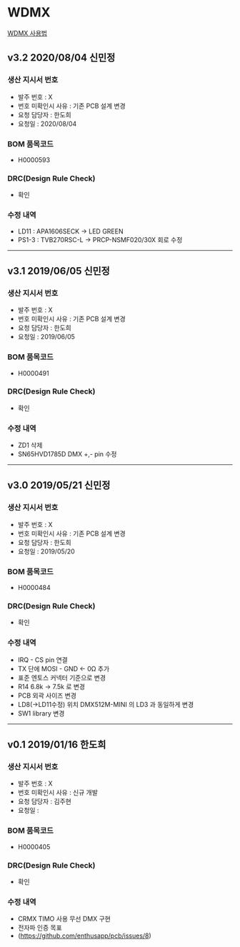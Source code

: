 # WDMX

[WDMX 사용법](WDMX-MANUAL.md)

## v3.2 2020/08/04 신민정

### 생산 지시서 번호
* 발주 번호 : X
* 번호 미확인시 사유 : 기존 PCB 설계 변경
* 요청 담당자 : 한도희
* 요청일 : 2020/08/04

###  BOM 품목코드
* H0000593

### DRC(Design Rule Check)
* 확인

### 수정 내역
* LD11 : APA1606SECK -> LED GREEN
* PS1-3 : TVB270RSC-L -> PRCP-NSMF020/30X 회로 수정

----------

## v3.1 2019/06/05 신민정

### 생산 지시서 번호
* 발주 번호 : X
* 번호 미확인시 사유 : 기존 PCB 설계 변경
* 요청 담당자 : 한도희
* 요청일 : 2019/06/05

###  BOM 품목코드
* H0000491

### DRC(Design Rule Check)
* 확인

### 수정 내역
* ZD1 삭제
* SN65HVD1785D DMX +,- pin 수정

----------

## v3.0 2019/05/21 신민정

### 생산 지시서 번호
* 발주 번호 : X
* 번호 미확인시 사유 : 기존 PCB 설계 변경
* 요청 담당자 : 한도희
* 요청일 : 2019/05/20

###  BOM 품목코드
* H0000484

### DRC(Design Rule Check)
* 확인

### 수정 내역
* IRQ - CS pin 연결
* TX 단에 MOSI - GND ← 0Ω 추가
* 표준 엔토스 커넥터 기준으로 변경
* R14 6.8k → 7.5k 로 변경
* PCB 외곽 사이즈 변경
* LD8(→LD11수정) 위치 DMX512M-MINI 의 LD3 과 동일하게 변경
* SW1 library 변경

----------

## v0.1 2019/01/16 한도희

### 생산 지시서 번호
* 발주 번호 : X
* 번호 미확인시 사유 : 신규 개발
* 요청 담당자 : 김주현
* 요청일 : 

###  BOM 품목코드
* H0000405

### DRC(Design Rule Check)
* 확인

### 수정 내역
* CRMX TIMO 사용 무선 DMX 구현
* 전자파 인증 목표
* (https://github.com/enthusapp/pcb/issues/8)
